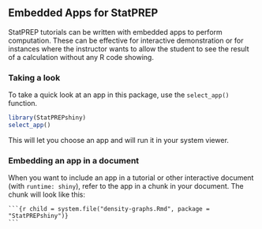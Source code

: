## Embedded Apps for StatPREP

StatPREP tutorials can be written with embedded apps to perform computation. These can be effective for interactive demonstration or for instances where the instructor wants to allow the student to see the result of a calculation without any R code showing.

### Taking a look

To take a quick look at an app in this package, use the `select_app()` function.

```r
library(StatPREPshiny)
select_app()
```

This will let you choose an app and will run it in your system viewer.

### Embedding an app in a document

When you want to include an app in a tutorial or other interactive document (with `runtime: shiny`), refer to the app in a chunk in your document. The chunk will look like this:

````
```{r child = system.file("density-graphs.Rmd", package = "StatPREPshiny")}
```
````

